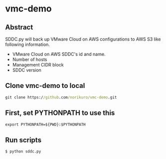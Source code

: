 # vmc-demo

## Abstract
SDDC.py will back up VMware Cloud on AWS configurations to AWS S3 like following information.
* VMware Cloud on AWS SDDC's id and name.
* Number of hosts
* Management CIDR block
* SDDC version


## Clone vmc-demo to local

```cmd
git clone https://github.com/norikuro/vmc-demo.git
```

## First, set PYTHONPATH to use this  
```cmd
export PYTHONPATH=${PWD}:$PYTHONPATH
```

## Run scripts

```cmd
$ python sddc.py
```
